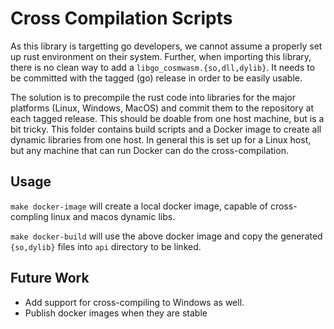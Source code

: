 # Cross Compilation Scripts

As this library is targetting go developers, we cannot assume a properly set up
rust environment on their system. Further, when importing this library, there is no
clean way to add a `libgo_cosmwasm.{so,dll,dylib}`. It needs to be committed with the
tagged (go) release in order to be easily usable.

The solution is to precompile the rust code into libraries for the major platforms 
(Linux, Windows, MacOS) and commit them to the repository at each tagged release.
This should be doable from one host machine, but is a bit tricky. This folder 
contains build scripts and a Docker image to create all dynamic libraries from one
host. In general this is set up for a Linux host, but any machine that can run Docker
can do the cross-compilation.

## Usage

`make docker-image` will create a local docker image, capable of cross-compling linux and macos dynamic libs.

`make docker-build` will use the above docker image and copy the generated `{so,dylib}` files into `api` directory to be linked.

## Future Work

* Add support for cross-compiling to Windows as well.
* Publish docker images when they are stable